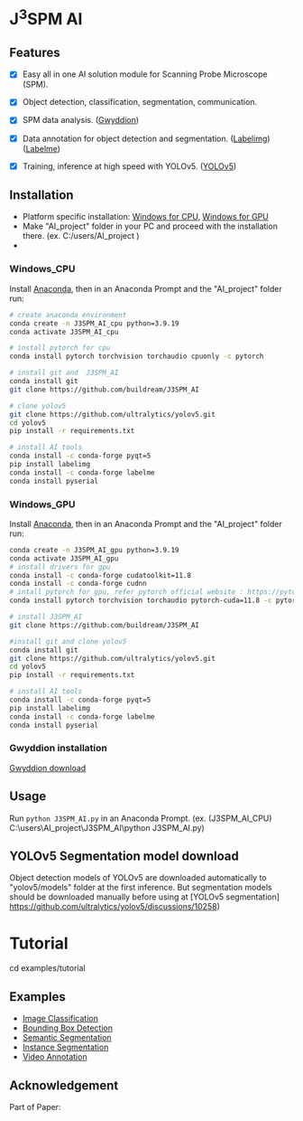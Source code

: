 # J<sup>3</sup>SPM AI

## Features

- [x] Easy all in one AI solution module for Scanning Probe Microscope (SPM).
- [x] Object detection, classification, segmentation, communication.
- [x] SPM data analysis. ([Gwyddion](https://gwyddion.net))
- [x] Data annotation for object detection and segmentation. ([Labelimg](https://github.com/HumanSignal/labelImg)) ([Labelme](https://github.com/labelmeai/labelme))
- [x] Training, inference at high speed with YOLOv5. ([YOLOv5](https://github.com/ultralytics/yolov5))


## Installation

- Platform specific installation: [Windows for CPU](#windows_CPU),  [Windows for GPU](#windows_GPU)
- Make "AI_project" folder in your PC and proceed with the installation there. (ex. C:/users/AI_project )
- 

### Windows_CPU

Install [Anaconda](https://https://www.anaconda.com/download/success), then in an Anaconda Prompt and the "AI_project" folder run:

```bash
# create anaconda environment
conda create -n J3SPM_AI_cpu python=3.9.19
conda activate J3SPM_AI_cpu

# install pytorch for cpu
conda install pytorch torchvision torchaudio cpuonly -c pytorch

# install git and  J3SPM_AI
conda install git
git clone https://github.com/buildream/J3SPM_AI

# clone yolov5
git clone https://github.com/ultralytics/yolov5.git
cd yolov5
pip install -r requirements.txt

# install AI tools
conda install -c conda-forge pyqt=5
pip install labelimg
conda install -c conda-forge labelme
conda install pyserial

```

### Windows_GPU

Install [Anaconda](https://https://www.anaconda.com/download/success), then in an Anaconda Prompt and the "AI_project" folder run:

```bash
conda create -n J3SPM_AI_gpu python=3.9.19
conda activate J3SPM_AI_gpu
# install drivers for gpu 
conda install -c conda-forge cudatoolkit=11.8
conda install -c conda-forge cudnn
# intall pytorch for gpu, refer pytorch official website : https://pytorch.org/
conda install pytorch torchvision torchaudio pytorch-cuda=11.8 -c pytorch -c nvidia

# install J3SPM_AI
git clone https://github.com/buildream/J3SPM_AI

#install git and clone yolov5
conda install git
git clone https://github.com/ultralytics/yolov5.git
cd yolov5
pip install -r requirements.txt

# install AI tools
conda install -c conda-forge pyqt=5
pip install labelimg
conda install -c conda-forge labelme
conda install pyserial

```
### Gwyddion installation

[Gwyddion download](http://gwyddion.net/download.php)

## Usage

Run `python J3SPM_AI.py` in an Anaconda Prompt.
(ex. (J3SPM_AI_CPU) C:\users\AI_project\J3SPM_AI\python J3SPM_AI.py)

## YOLOv5 Segmentation model download 
Object detection models of YOLOv5 are downloaded automatically to "yolov5/models" folder at the first inference.
But segmentation models should be downloaded manually before using at [YOLOv5 segmentation] https://github.com/ultralytics/yolov5/discussions/10258)

# Tutorial 
cd examples/tutorial


## Examples

* [Image Classification](examples/classification)
* [Bounding Box Detection](examples/bbox_detection)
* [Semantic Segmentation](examples/semantic_segmentation)
* [Instance Segmentation](examples/instance_segmentation)
* [Video Annotation](examples/video_annotation)

## Acknowledgement

Part of Paper: 
